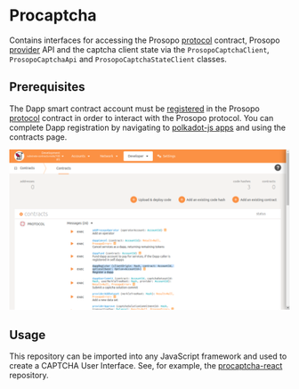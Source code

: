 # Procaptcha

Contains interfaces for accessing the Prosopo [protocol](https://github.com/prosopo-io/protocol/) contract, Prosopo [provider](https://github.com/prosopo-io/provider) API and the captcha client state via the `ProsopoCaptchaClient`, `ProsopoCaptchaApi` and `ProsopoCaptchaStateClient` classes.

## Prerequisites

The Dapp smart contract account must be [registered](https://github.com/prosopo-io/protocol/blob/5cb282a911522bfbf29d34d1830badee3eecec83/contracts/lib.rs#L698-L737) in the Prosopo [protocol](https://github.com/prosopo-io/protocol/) contract in order to interact with the Prosopo protocol. You can complete Dapp registration by navigating to [polkadot-js apps](https://polkadot.js.org/apps/) and using the contracts page.

![contracts-page.png](img/contracts-page.png)

## Usage

This repository can be imported into any JavaScript framework and used to create a CAPTCHA User Interface. See, for example, the [procaptcha-react](https://github.com/prosopo-io/procaptcha-react) repository.

